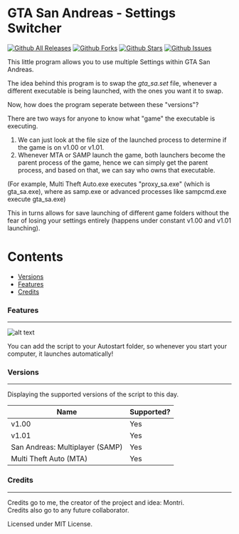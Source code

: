 # GTA San Andreas - Settings Switcher


[![Github All Releases](https://img.shields.io/github/downloads/Montrii/GTASA-SettingsSwitcher/total.svg)]()
[![Github Forks](https://img.shields.io/github/forks/Montrii/GTASA-SettingsSwitcher)]()
[![Github Stars](https://img.shields.io/github/stars/Montrii/GTASA-SettingsSwitcher)]()
[![Github Issues](https://img.shields.io/github/issues/Montrii/GTASA-SettingsSwitcher)]()

This little program allows you to use multiple Settings within GTA San Andreas.

The idea behind this program is to swap the *gta_sa.set* file, whenever a different executable is being launched,
with the ones you want it to swap.

Now, how does the program seperate between these "versions"?

There are two ways for anyone to know what "game" the executable is executing.

1) We can just look at the file size of the launched process to determine if the game is on v1.00 or v1.01.
2) Whenever MTA or SAMP launch the game, both launchers become the parent process of the game, hence we can simply get the parent process, 
and based on that, we can say who owns that executable.

(For example, Multi Theft Auto.exe executes "proxy_sa.exe" (which is gta_sa.exe), where as samp.exe or advanced processes like sampcmd.exe execute gta_sa.exe)

This in turns allows for save launching of different game folders without the fear of losing your settings entirely (happens under constant v1.00 and v1.01 launching).


Contents
========

* [Versions](#versions)
* [Features](#features)
* [Credits](#credits)





### Features
---

![alt text](https://imgur.com/a/mtwRHfW)

You can add the script to your Autostart folder, so whenever you start your computer, it launches automatically!

### Versions
---

Displaying the supported versions of the script to this day.

| Name                           | Supported? |
|--------------------------------|------------|
| v1.00 | Yes        |
| v1.01   | Yes  |
| San Andreas: Multiplayer (SAMP)  | Yes  |
| Multi Theft Auto (MTA)   | Yes  |



### Credits
---

Credits go to me, the creator of the project and idea: Montri.   
Credits also go to any future collaborator.

Licensed under MIT License.





